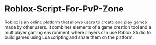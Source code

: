 # Roblox-Script-For-PvP-Zone
Roblox is an online platform that allows users to create and play games made by other users. It combines elements of a game creation tool and a multiplayer gaming environment, where players can use Roblox Studio to build games using Lua scripting and share them on the platform. 
